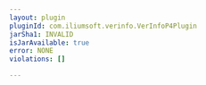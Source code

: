 ```yaml
---
layout: plugin
pluginId: com.iliumsoft.verinfo.VerInfoP4Plugin
jarSha1: INVALID
isJarAvailable: true
error: NONE
violations: []

---
```

